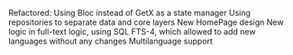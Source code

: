 Refactored:
Using Bloc instead of GetX as a state manager
Using repositories to separate data and core layers
New HomePage design
New logic in full-text logic, using SQL FTS-4, which allowed to add new languages without any changes
Multilanguage support
